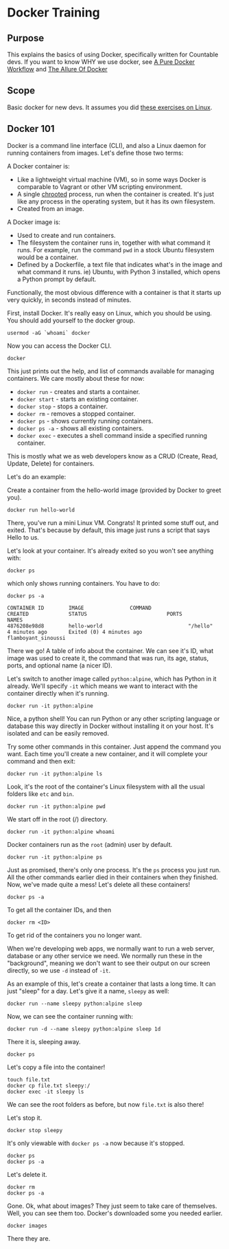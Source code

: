 # Docker Training

## Purpose

This explains the basics of using Docker, specifically written for Countable devs. If you want to know WHY we use docker, see [A Pure Docker Workflow](https://docs.google.com/document/d/1F_LvoR1R6_GEiwqBWviYVXLUuOnzSl-q5WcFspYqmUY/edit#heading=h.dgi1cb6nx4tu) and [The Allure Of Docker](https://docs.google.com/document/d/1aWJFw5DcBC0sj1x2UukruNSldfxMAJqO3fBqzx6ubDQ/edit)

## Scope

Basic docker for new devs. It assumes you did [these exercises on Linux](https://github.com/countable-web/open-source-corporation/blob/master/product/engineering/TRAINING.md#linux).

## Docker 101

Docker is a command line interface (CLI), and also a Linux daemon for running containers from images. Let's define those two terms:

A Docker container is:
  * Like a lightweight virtual machine (VM), so in some ways Docker is comparable to Vagrant or other VM scripting environment.
  * A single [chrooted](https://en.wikipedia.org/wiki/Chroot) process, run when the container is created. It's just like any process in the operating system, but it has its own filesystem.
  * Created from an image.

A Docker image is:
  * Used to create and run containers.
  * The filesystem the container runs in, together with what command it runs. For example, run the command `pwd` in a stock Ubuntu filesystem would be a container.
  * Defined by a Dockerfile, a text file that indicates what's in the image and what command it runs. ie) Ubuntu, with Python 3 installed, which opens a Python prompt by default.

Functionally, the most obvious difference with a container is that it starts up very quickly, in seconds instead of minutes.

First, install Docker. It's really easy on Linux, which you should be using. You should add yourself to the docker group.

```
usermod -aG `whoami` docker
```

Now you can access the Docker CLI.

```
docker
```

This just prints out the help, and list of commands available for managing containers. We care mostly about these for now:
  * `docker run` - creates and starts a container.
  * `docker start` - starts an existing container.
  * `docker stop` - stops a container.
  * `docker rm` - removes a stopped container.
  * `docker ps` - shows currently running containers.
  * `docker ps -a` - shows all existing containers.
  * `docker exec` - executes a shell command inside a specified running container.

This is mostly what we as web developers know as a CRUD (Create, Read, Update, Delete) for containers.

Let's do an example:

Create a container from the hello-world image (provided by Docker to greet you).

```
docker run hello-world
```
There, you've run a mini Linux VM. Congrats! It printed some stuff out, and exited. That's because by default, this image just runs a script that says Hello to us.

Let's look at your container. It's already exited so you won't see anything with:
```
docker ps
```

which only shows running containers. You have to do:
```
docker ps -a

CONTAINER ID        IMAGE               COMMAND                  CREATED             STATUS                          PORTS               NAMES
4876208e98d8        hello-world                            "/hello"                 4 minutes ago       Exited (0) 4 minutes ago                                 flamboyant_sinoussi
```

There we go! A table of info about the container. We can see it's ID, what image was used to create it, the command that was run, its age, status, ports, and optional name (a nicer ID).

Let's switch to another image called `python:alpine`, which has Python in it already. We'll specify `-it` which means we want to interact with the container directly when it's running.

```
docker run -it python:alpine
```

Nice, a python shell! You can run Python or any other scripting language or database this way directly in Docker without installing it on your host. It's isolated and can be easily removed.

Try some other commands in this container. Just append the command you want. Each time you'll create a new container, and it will complete your command and then exit:

```
docker run -it python:alpine ls
```

Look, it's the root of the container's Linux filesystem with all the usual folders like `etc` and `bin`.

```
docker run -it python:alpine pwd
````

We start off in the root (/) directory.

```
docker run -it python:alpine whoami
```

Docker containers run as the `root` (admin) user by default.

```
docker run -it python:alpine ps
```

Just as promised, there's only one process. It's the `ps` process you just run. All the other commands earlier died in their containers when they finished. Now, we've made quite a mess! Let's delete all these containers!

```
docker ps -a
```

To get all the container IDs, and then

```
docker rm <ID>
```

To get rid of the containers you no longer want.

When we're developing web apps, we normally want to run a web server, database or any other service we need.
We normally run these in the "background", meaning we don't want to see their output on our screen directly, so we use `-d` instead of `-it`.

As an example of this, let's create a container that lasts a long time. It can just "sleep" for a day. Let's give it a name, `sleepy` as well:
```
docker run --name sleepy python:alpine sleep
```

Now, we can see the container running with:
```
docker run -d --name sleepy python:alpine sleep 1d
```

There it is, sleeping away.
```
docker ps
```

Let's copy a file into the container!
```
touch file.txt
docker cp file.txt sleepy:/
docker exec -it sleepy ls
```

We can see the root folders as before, but now `file.txt` is also there!

Let's stop it.

```
docker stop sleepy
```

It's only viewable with `docker ps -a` now because it's stopped.
```
docker ps
docker ps -a
```

Let's delete it.
```
docker rm
docker ps -a
```

Gone. Ok, what about images? They just seem to take care of themselves. Well, you can see them too. Docker's downloaded some you needed earlier.

```
docker images
```

There they are.

